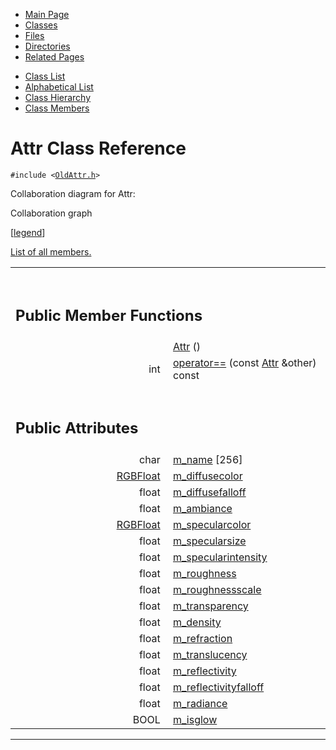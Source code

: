 <div class="tabs">

- [Main Page](index.md)
- <span id="current">[Classes](annotated.md)</span>
- [Files](files.md)
- [Directories](dirs.md)
- [Related Pages](pages.md)

</div>

<div class="tabs">

- [Class List](annotated.md)
- [Alphabetical List](classes.md)
- [Class Hierarchy](hierarchy.md)
- [Class Members](functions.md)

</div>

# Attr Class Reference

`#include <`<a href="OldAttr_8h-source.md" class="el"><code>OldAttr.h</code></a>`>`

Collaboration diagram for Attr:

<span class="image placeholder" original-image-src="classAttr__coll__graph.gif" original-image-title="" border="0" usemap="#Attr__coll__map">Collaboration graph</span>

\[[legend](graph_legend.md)\]

[List of all members.](classAttr-members.md)

<table data-border="0" data-cellpadding="0" data-cellspacing="0">
<colgroup>
<col style="width: 50%" />
<col style="width: 50%" />
</colgroup>
<tbody>
<tr>
<td></td>
<td></td>
</tr>
<tr>
<td colspan="2"><br />
&#10;<h2 id="public-member-functions">Public Member Functions</h2></td>
</tr>
<tr>
<td class="memItemLeft" style="text-align: right;" data-nowrap="" data-valign="top"> </td>
<td class="memItemRight" data-valign="bottom"><a href="classAttr.md#be43eb7e2c24861ba5937084b8007c0d" class="el">Attr</a> ()</td>
</tr>
<tr>
<td class="memItemLeft" style="text-align: right;" data-nowrap="" data-valign="top">int </td>
<td class="memItemRight" data-valign="bottom"><a href="classAttr.md#d991814dd57a48a564470dcc340d6ada" class="el">operator==</a> (const <a href="classAttr.md" class="el">Attr</a> &amp;other) const</td>
</tr>
<tr>
<td colspan="2"><br />
&#10;<h2 id="public-attributes">Public Attributes</h2></td>
</tr>
<tr>
<td class="memItemLeft" style="text-align: right;" data-nowrap="" data-valign="top">char </td>
<td class="memItemRight" data-valign="bottom"><a href="classAttr.md#ce8785f7d4587a5968f088b366c90f2d" class="el">m_name</a> [256]</td>
</tr>
<tr>
<td class="memItemLeft" style="text-align: right;" data-nowrap="" data-valign="top"><a href="classRGBFloat.md" class="el">RGBFloat</a> </td>
<td class="memItemRight" data-valign="bottom"><a href="classAttr.md#49e6dfdd291c2ca739b3cd0eb5baf1fd" class="el">m_diffusecolor</a></td>
</tr>
<tr>
<td class="memItemLeft" style="text-align: right;" data-nowrap="" data-valign="top">float </td>
<td class="memItemRight" data-valign="bottom"><a href="classAttr.md#17cfc1441257c3d4e9f2a1d29d64c36d" class="el">m_diffusefalloff</a></td>
</tr>
<tr>
<td class="memItemLeft" style="text-align: right;" data-nowrap="" data-valign="top">float </td>
<td class="memItemRight" data-valign="bottom"><a href="classAttr.md#c50c14ebec8ec02b3aaccfbed8fcbcaf" class="el">m_ambiance</a></td>
</tr>
<tr>
<td class="memItemLeft" style="text-align: right;" data-nowrap="" data-valign="top"><a href="classRGBFloat.md" class="el">RGBFloat</a> </td>
<td class="memItemRight" data-valign="bottom"><a href="classAttr.md#9e0cc625475fe93e469d8c8f0f76a264" class="el">m_specularcolor</a></td>
</tr>
<tr>
<td class="memItemLeft" style="text-align: right;" data-nowrap="" data-valign="top">float </td>
<td class="memItemRight" data-valign="bottom"><a href="classAttr.md#b607d080636cddaf52f1794477e39be5" class="el">m_specularsize</a></td>
</tr>
<tr>
<td class="memItemLeft" style="text-align: right;" data-nowrap="" data-valign="top">float </td>
<td class="memItemRight" data-valign="bottom"><a href="classAttr.md#c01b84aab92d2ce878a4f7c46f884cee" class="el">m_specularintensity</a></td>
</tr>
<tr>
<td class="memItemLeft" style="text-align: right;" data-nowrap="" data-valign="top">float </td>
<td class="memItemRight" data-valign="bottom"><a href="classAttr.md#01160238b6c027f7dfae987b61830e8f" class="el">m_roughness</a></td>
</tr>
<tr>
<td class="memItemLeft" style="text-align: right;" data-nowrap="" data-valign="top">float </td>
<td class="memItemRight" data-valign="bottom"><a href="classAttr.md#3420a57649dbd111339331ffff6d4d9f" class="el">m_roughnessscale</a></td>
</tr>
<tr>
<td class="memItemLeft" style="text-align: right;" data-nowrap="" data-valign="top">float </td>
<td class="memItemRight" data-valign="bottom"><a href="classAttr.md#424174c09b8f77dbf31d0c863e31b246" class="el">m_transparency</a></td>
</tr>
<tr>
<td class="memItemLeft" style="text-align: right;" data-nowrap="" data-valign="top">float </td>
<td class="memItemRight" data-valign="bottom"><a href="classAttr.md#865551913e8b733d8219994e90fa8388" class="el">m_density</a></td>
</tr>
<tr>
<td class="memItemLeft" style="text-align: right;" data-nowrap="" data-valign="top">float </td>
<td class="memItemRight" data-valign="bottom"><a href="classAttr.md#12d0d9d393f4d61b7df4c5cece015388" class="el">m_refraction</a></td>
</tr>
<tr>
<td class="memItemLeft" style="text-align: right;" data-nowrap="" data-valign="top">float </td>
<td class="memItemRight" data-valign="bottom"><a href="classAttr.md#9d9ee3d30b59e368e792b92c3fc8bb6e" class="el">m_translucency</a></td>
</tr>
<tr>
<td class="memItemLeft" style="text-align: right;" data-nowrap="" data-valign="top">float </td>
<td class="memItemRight" data-valign="bottom"><a href="classAttr.md#bdf8748d684dd813aa69c32b51cea1ff" class="el">m_reflectivity</a></td>
</tr>
<tr>
<td class="memItemLeft" style="text-align: right;" data-nowrap="" data-valign="top">float </td>
<td class="memItemRight" data-valign="bottom"><a href="classAttr.md#ae109ded95a5c8b0d17780ca6ba2804f" class="el">m_reflectivityfalloff</a></td>
</tr>
<tr>
<td class="memItemLeft" style="text-align: right;" data-nowrap="" data-valign="top">float </td>
<td class="memItemRight" data-valign="bottom"><a href="classAttr.md#e1bf65bd8cbb89faaf724ee673dc83f3" class="el">m_radiance</a></td>
</tr>
<tr>
<td class="memItemLeft" style="text-align: right;" data-nowrap="" data-valign="top">BOOL </td>
<td class="memItemRight" data-valign="bottom"><a href="classAttr.md#83bf5ac2709eeff42c23374c15f99008" class="el">m_isglow</a></td>
</tr>
</tbody>
</table>

------------------------------------------------------------------------

<span id="_details"></span>

